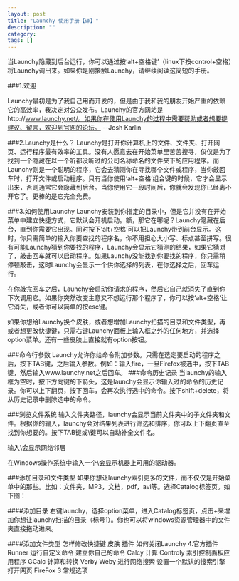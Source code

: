 ```yaml
---
layout: post
title: "Launchy 使用手册【译】"
description: ""
category: 
tags: []
---
```


当Launchy隐藏到后台运行，你可以通过按‘alt+空格键’（linux下按control+空格）将Launchy调出来。如果你是刚接触Launchy，请继续阅读这简短的手册。

###1.欢迎

Launchy最初是为了我自己用而开发的，但是由于我和我的朋友开始严重的依赖它的高效率，我决定对公众发布。Launchy的官方网站是http://www.launchy.net/。如果你在使用Launchy的过程中需要帮助或者想要提建议、留言，欢迎到官网的论坛。
--Josh Karlin



###2.Launchy是什么？
Launchy是打开你计算机上的文件、文件夹、打开网页、运行程序最有效率的工具。没有人愿意去在开始菜单里苦苦搜寻，仅仅是为了找到一个隐藏在以一个听都没听过的公司名称命名的文件夹下的应用程序。而Launchy则是一个聪明的程序，它会去猜测你在寻找哪个文件或程序，当你敲回车时，打开文件或启动程序。只有当你使用‘alt+空格’组合键的时候，它才会显示出来，否则通常它会隐藏到后台。当你使用它一段时间后，你就会发现你已经离不开它了。更棒的是它完全免费。

###3.如何使用Launchy
Launchy安装到你指定的目录中，但是它并没有在开始菜单中建立快捷方式，它默认会开机启动。额，那它在哪呢？Launchy隐藏在后台，直到你需要它出现。同时按下‘alt+空格’可以把Launchy带到前台显示。这时，你只需简单的输入你要查找的程序名，你不用担心大小写、标点甚至拼写。很有可能Launchy猜到你要找的程序，Launchy会显示它猜测的结果，如果它猜对了，敲击回车就可以启动程序。如果Launchy没能找到你要找的程序，你只需稍停顿敲击，这时Launchy会显示一个供你选择的列表，在你选择之后，回车运行。

在你敲完回车之后，Launchy会启动你请求的程序，然后它自己就消失了直到你下次调用它。如果你突然改变主意又不想运行那个程序了，你可以按‘alt+空格’让它消失，或者你可以简单的按esc键。

如果你想给Launchy换个皮肤，或者想增加Launchy扫描的目录和文件类型，再或者想更改快捷键，只需右键Launchy面板上输入框之外的任何地方，并选择option菜单。还有一些皮肤上直接就有option按钮。

###命令行参数
Launchy允许你给命令附加参数。只需在选定要启动的程序之后，按下TAB键，之后输入参数。例如：输入fire，一旦Firefox被选中，按下TAB键，然后输入www.launchy.net之后回车。
###命令历史记录
当launchy的输入框为空时，按下方向键的下箭头，这是launchy会显示你输入过的命令的历史记录。你可以上下翻页，按下回车，会再次执行选中的命令。按下shift+delete，将从历史记录中删除选中的命令。

###浏览文件系统
输入文件夹路径，launchy会显示当前文件夹中的子文件夹和文件。根据你的输入，launchy会对结果列表进行筛选和排序，你可以上下翻页直至找到你想要的。按下TAB键或\键可以自动补全文件名。

输入\\会显示网络邻居

在Windows操作系统中输入一个\会显示机器上可用的驱动器。

###添加目录和文件类型
如果你想让launchy索引更多的文件，而不仅仅是开始菜单中的那些。比如：文件夹，MP3，文档，pdf，avi等。选择Catalog标签页。如下图：


####添加目录
右键launchy，选择option菜单，进入Catalog标签页，点击+来增加你想让launchy扫描的目录（标号1）。你也可以将windows资源管理器中的文件夹直接拖动进来。

####添加文件类型
     怎样修改快捷键
     皮肤
     插件
     如何关闭Launchy
4.官方插件
     Runner
          运行自定义命令
          建立你自己的命令
     Calcy
          计算
     Controly
          索引控制面板应用程序
     GCalc
          计算和转换
     Verby
     Weby
          进行网络搜索
          设置一个默认的搜索引擎
          打开网页
          FireFox 3
常规选项

